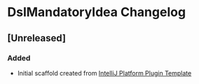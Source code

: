 <!-- Keep a Changelog guide -> https://keepachangelog.com -->

# DslMandatoryIdea Changelog

## [Unreleased]
### Added
- Initial scaffold created from [IntelliJ Platform Plugin Template](https://github.com/JetBrains/intellij-platform-plugin-template)
